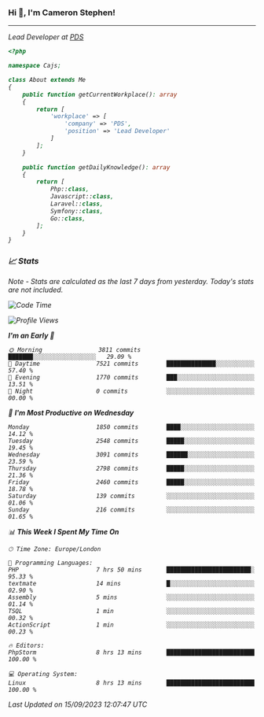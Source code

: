 ### Hi 👋, I'm Cameron Stephen!
<hr>
<p><em>Lead Developer at <a href="https://prindatasolutions.co.uk">PDS</a></p>


```php
<?php

namespace Cajs;

class About extends Me
{
    public function getCurrentWorkplace(): array
    {
        return [
            'workplace' => [
                'company' => 'PDS',
                'position' => 'Lead Developer'
            ]
        ];
    }

    public function getDailyKnowledge(): array
    {
        return [
            Php::class,
            Javascript::class,
            Laravel::class,
            Symfony::class,
            Go::class,
        ];
    }
}
```

### 📈 Stats
<p><em>Note - Stats are calculated as the last 7 days from yesterday. Today's stats are not included.</em></p>


<!--START_SECTION:waka-->
![Code Time](http://img.shields.io/badge/Code%20Time-3%2C523%20hrs%2036%20mins-blue)

![Profile Views](http://img.shields.io/badge/Profile%20Views-0-blue)

**I'm an Early 🐤** 

```text
🌞 Morning                3811 commits        ███████░░░░░░░░░░░░░░░░░░   29.09 % 
🌆 Daytime                7521 commits        ██████████████░░░░░░░░░░░   57.40 % 
🌃 Evening                1770 commits        ███░░░░░░░░░░░░░░░░░░░░░░   13.51 % 
🌙 Night                  0 commits           ░░░░░░░░░░░░░░░░░░░░░░░░░   00.00 % 
```
📅 **I'm Most Productive on Wednesday** 

```text
Monday                   1850 commits        ████░░░░░░░░░░░░░░░░░░░░░   14.12 % 
Tuesday                  2548 commits        █████░░░░░░░░░░░░░░░░░░░░   19.45 % 
Wednesday                3091 commits        ██████░░░░░░░░░░░░░░░░░░░   23.59 % 
Thursday                 2798 commits        █████░░░░░░░░░░░░░░░░░░░░   21.36 % 
Friday                   2460 commits        █████░░░░░░░░░░░░░░░░░░░░   18.78 % 
Saturday                 139 commits         ░░░░░░░░░░░░░░░░░░░░░░░░░   01.06 % 
Sunday                   216 commits         ░░░░░░░░░░░░░░░░░░░░░░░░░   01.65 % 
```


📊 **This Week I Spent My Time On** 

```text
🕑︎ Time Zone: Europe/London

💬 Programming Languages: 
PHP                      7 hrs 50 mins       ████████████████████████░   95.33 % 
textmate                 14 mins             █░░░░░░░░░░░░░░░░░░░░░░░░   02.90 % 
Assembly                 5 mins              ░░░░░░░░░░░░░░░░░░░░░░░░░   01.14 % 
TSQL                     1 min               ░░░░░░░░░░░░░░░░░░░░░░░░░   00.32 % 
ActionScript             1 min               ░░░░░░░░░░░░░░░░░░░░░░░░░   00.23 % 

🔥 Editors: 
PhpStorm                 8 hrs 13 mins       █████████████████████████   100.00 % 

💻 Operating System: 
Linux                    8 hrs 13 mins       █████████████████████████   100.00 % 
```


 Last Updated on 15/09/2023 12:07:47 UTC
<!--END_SECTION:waka-->
